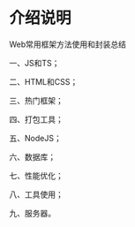 # 介绍说明

Web常用框架方法使用和封装总结

一、JS和TS；

二、HTML和CSS；

三、热门框架；

四、打包工具；

五、NodeJS；

六、数据库；

七、性能优化；

八、工具使用；

九、服务器。